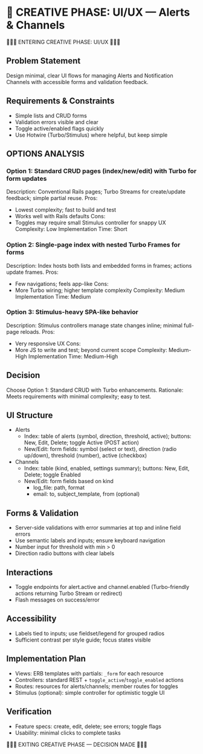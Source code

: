 # 🎨 CREATIVE PHASE: UI/UX — Alerts & Channels

🎨🎨🎨 ENTERING CREATIVE PHASE: UI/UX 🎨🎨🎨

## Problem Statement
Design minimal, clear UI flows for managing Alerts and Notification Channels with accessible forms and validation feedback.

## Requirements & Constraints
- Simple lists and CRUD forms
- Validation errors visible and clear
- Toggle active/enabled flags quickly
- Use Hotwire (Turbo/Stimulus) where helpful, but keep simple

## OPTIONS ANALYSIS

### Option 1: Standard CRUD pages (index/new/edit) with Turbo for form updates
Description: Conventional Rails pages; Turbo Streams for create/update feedback; simple partial reuse.
Pros:
- Lowest complexity; fast to build and test
- Works well with Rails defaults
Cons:
- Toggles may require small Stimulus controller for snappy UX
Complexity: Low
Implementation Time: Short

### Option 2: Single-page index with nested Turbo Frames for forms
Description: Index hosts both lists and embedded forms in frames; actions update frames.
Pros:
- Few navigations; feels app-like
Cons:
- More Turbo wiring; higher template complexity
Complexity: Medium
Implementation Time: Medium

### Option 3: Stimulus-heavy SPA-like behavior
Description: Stimulus controllers manage state changes inline; minimal full-page reloads.
Pros:
- Very responsive UX
Cons:
- More JS to write and test; beyond current scope
Complexity: Medium-High
Implementation Time: Medium-High

## Decision
Choose Option 1: Standard CRUD with Turbo enhancements.
Rationale: Meets requirements with minimal complexity; easy to test.

## UI Structure
- Alerts
  - Index: table of alerts (symbol, direction, threshold, active); buttons: New, Edit, Delete; toggle Active (POST action)
  - New/Edit: form fields: symbol (select or text), direction (radio up/down), threshold (number), active (checkbox)
- Channels
  - Index: table (kind, enabled, settings summary); buttons: New, Edit, Delete; toggle Enabled
  - New/Edit: form fields based on kind
    - log_file: path, format
    - email: to, subject_template, from (optional)

## Forms & Validation
- Server-side validations with error summaries at top and inline field errors
- Use semantic labels and inputs; ensure keyboard navigation
- Number input for threshold with min > 0
- Direction radio buttons with clear labels

## Interactions
- Toggle endpoints for alert.active and channel.enabled (Turbo-friendly actions returning Turbo Stream or redirect)
- Flash messages on success/error

## Accessibility
- Labels tied to inputs; use fieldset/legend for grouped radios
- Sufficient contrast per style guide; focus states visible

## Implementation Plan
- Views: ERB templates with partials: `_form` for each resource
- Controllers: standard REST + `toggle_active`/`toggle_enabled` actions
- Routes: resources for alerts/channels; member routes for toggles
- Stimulus (optional): simple controller for optimistic toggle UI

## Verification
- Feature specs: create, edit, delete; see errors; toggle flags
- Usability: minimal clicks to complete tasks

🎨🎨🎨 EXITING CREATIVE PHASE — DECISION MADE 🎨🎨🎨
